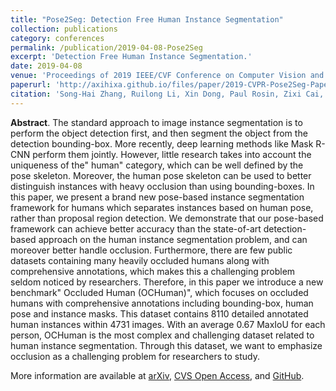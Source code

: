 ```yaml
---
title: "Pose2Seg: Detection Free Human Instance Segmentation"
collection: publications
category: conferences
permalink: /publication/2019-04-08-Pose2Seg
excerpt: 'Detection Free Human Instance Segmentation.'
date: 2019-04-08
venue: 'Proceedings of 2019 IEEE/CVF Conference on Computer Vision and Pattern Recognition (CVPR)'
paperurl: 'http://axihixa.github.io/files/paper/2019-CVPR-Pose2Seg-Paper.pdf'
citation: 'Song-Hai Zhang, Ruilong Li, Xin Dong, Paul Rosin, Zixi Cai, <strong>Xi Han</strong>, Dingcheng Yang, Haozhi Huang, and Shi-Min Hu, &quot;Pose2seg: Detection free human instance segmentation&quot;, In <i>Proceedings of the 2019 IEEE/CVF Conference on Computer Vision And Pattern Recognition (CVPR)</i>, 2019.'
---
```


**Abstract**. The standard approach to image instance segmentation is to perform the object detection first, and then segment the object from the detection bounding-box. More recently, deep learning methods like Mask R-CNN perform them jointly. However, little research takes into account the uniqueness of the" human" category, which can be well defined by the pose skeleton. Moreover, the human pose skeleton can be used to better distinguish instances with heavy occlusion than using bounding-boxes. In this paper, we present a brand new pose-based instance segmentation framework for humans which separates instances based on human pose, rather than proposal region detection. We demonstrate that our pose-based framework can achieve better accuracy than the state-of-art detection-based approach on the human instance segmentation problem, and can moreover better handle occlusion. Furthermore, there are few public datasets containing many heavily occluded humans along with comprehensive annotations, which makes this a challenging problem seldom noticed by researchers. Therefore, in this paper we introduce a new benchmark" Occluded Human (OCHuman)", which focuses on occluded humans with comprehensive annotations including bounding-box, human pose and instance masks. This dataset contains 8110 detailed annotated human instances within 4731 images. With an average 0.67 MaxIoU for each person, OCHuman is the most complex and challenging dataset related to human instance segmentation. Through this dataset, we want to emphasize occlusion as a challenging problem for researchers to study.

More information are available at [arXiv](https://arxiv.org/abs/1803.10683), [CVS Open Access](https://openaccess.thecvf.com/content_CVPR_2019/papers/Zhang_Pose2Seg_Detection_Free_Human_Instance_Segmentation_CVPR_2019_paper.pdf), and [GitHub](https://github.com/liruilong940607/Pose2Seg). 
